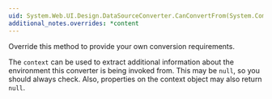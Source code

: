 ```yaml
---
uid: System.Web.UI.Design.DataSourceConverter.CanConvertFrom(System.ComponentModel.ITypeDescriptorContext,System.Type)
additional_notes.overrides: *content
---
```


<p>Override this method to provide your own conversion requirements.  
  
 The <code>context</code> can be used to extract additional information about the environment this converter is being invoked from. This may be `null`, so you should always check. Also, properties on the context object may also return `null`.</p>


